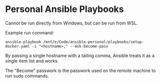 # Personal Ansible Playbooks

Cannot be run directly from Windows, but can be run from WSL.

Example run command:

    ansible-playbook /mnt/e/Code/ansible-personal/playbooks/setup-docker.yaml -i "<hostname>," --ask-become-pass

By passing a single hostname with a tailing comma, Ansible treats it as a
single item list and works.

The "Become" passwork is the passwork used on the remote machine to run sudo
commands.
